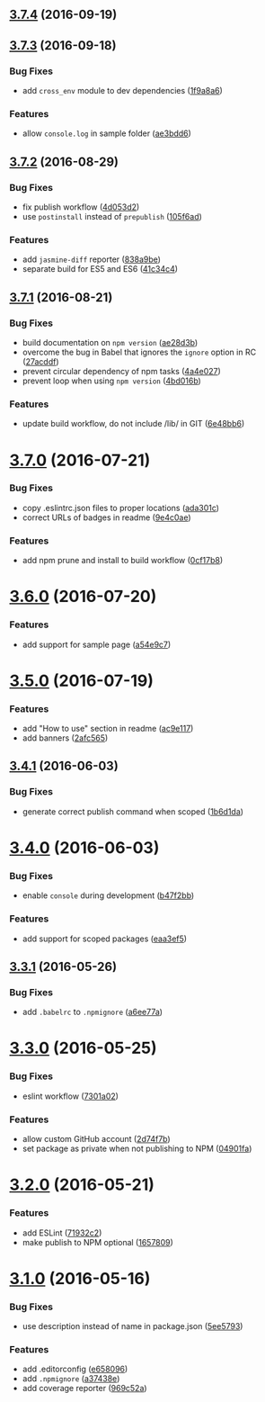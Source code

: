 <a name="3.7.4"></a>
## [3.7.4](https://github.com/fczbkk/generator-jslib/compare/v3.7.3...v3.7.4) (2016-09-19)



<a name="3.7.3"></a>
## [3.7.3](https://github.com/fczbkk/generator-jslib/compare/v3.7.2...v3.7.3) (2016-09-18)


### Bug Fixes

* add `cross_env` module to dev dependencies ([1f9a8a6](https://github.com/fczbkk/generator-jslib/commit/1f9a8a6))


### Features

* allow `console.log` in sample folder ([ae3bdd6](https://github.com/fczbkk/generator-jslib/commit/ae3bdd6))



<a name="3.7.2"></a>
## [3.7.2](https://github.com/fczbkk/generator-jslib/compare/v3.7.1...v3.7.2) (2016-08-29)


### Bug Fixes

* fix publish workflow ([4d053d2](https://github.com/fczbkk/generator-jslib/commit/4d053d2))
* use `postinstall` instead of `prepublish` ([105f6ad](https://github.com/fczbkk/generator-jslib/commit/105f6ad))


### Features

* add `jasmine-diff` reporter ([838a9be](https://github.com/fczbkk/generator-jslib/commit/838a9be))
* separate build for ES5 and ES6 ([41c34c4](https://github.com/fczbkk/generator-jslib/commit/41c34c4))



<a name="3.7.1"></a>
## [3.7.1](https://github.com/fczbkk/generator-jslib/compare/v3.7.0...v3.7.1) (2016-08-21)


### Bug Fixes

* build documentation on `npm version` ([ae28d3b](https://github.com/fczbkk/generator-jslib/commit/ae28d3b))
* overcome the bug in Babel that ignores the `ignore` option in RC ([27acddf](https://github.com/fczbkk/generator-jslib/commit/27acddf))
* prevent circular dependency of npm tasks ([4a4e027](https://github.com/fczbkk/generator-jslib/commit/4a4e027))
* prevent loop when using `npm version` ([4bd016b](https://github.com/fczbkk/generator-jslib/commit/4bd016b))


### Features

* update build workflow, do not include /lib/ in GIT ([6e48bb6](https://github.com/fczbkk/generator-jslib/commit/6e48bb6))



<a name="3.7.0"></a>
# [3.7.0](https://github.com/fczbkk/generator-jslib/compare/v3.6.0...v3.7.0) (2016-07-21)


### Bug Fixes

* copy .eslintrc.json files to proper locations ([ada301c](https://github.com/fczbkk/generator-jslib/commit/ada301c))
* correct URLs of badges in readme ([9e4c0ae](https://github.com/fczbkk/generator-jslib/commit/9e4c0ae))


### Features

* add npm prune and install to build workflow ([0cf17b8](https://github.com/fczbkk/generator-jslib/commit/0cf17b8))



<a name="3.6.0"></a>
# [3.6.0](https://github.com/fczbkk/generator-jslib/compare/v3.5.0...v3.6.0) (2016-07-20)


### Features

* add support for sample page ([a54e9c7](https://github.com/fczbkk/generator-jslib/commit/a54e9c7))



<a name="3.5.0"></a>
# [3.5.0](https://github.com/fczbkk/generator-jslib/compare/v3.4.1...v3.5.0) (2016-07-19)


### Features

* add "How to use" section in readme ([ac9e117](https://github.com/fczbkk/generator-jslib/commit/ac9e117))
* add banners ([2afc565](https://github.com/fczbkk/generator-jslib/commit/2afc565))



<a name="3.4.1"></a>
## [3.4.1](https://github.com/fczbkk/generator-jslib/compare/v3.4.0...v3.4.1) (2016-06-03)


### Bug Fixes

* generate correct publish command when scoped ([1b6d1da](https://github.com/fczbkk/generator-jslib/commit/1b6d1da))



<a name="3.4.0"></a>
# [3.4.0](https://github.com/fczbkk/generator-jslib/compare/v3.3.1...v3.4.0) (2016-06-03)


### Bug Fixes

* enable `console` during development ([b47f2bb](https://github.com/fczbkk/generator-jslib/commit/b47f2bb))


### Features

* add support for scoped packages ([eaa3ef5](https://github.com/fczbkk/generator-jslib/commit/eaa3ef5))



<a name="3.3.1"></a>
## [3.3.1](https://github.com/fczbkk/generator-jslib/compare/v3.3.0...v3.3.1) (2016-05-26)


### Bug Fixes

* add `.babelrc` to `.npmignore` ([a6ee77a](https://github.com/fczbkk/generator-jslib/commit/a6ee77a))



<a name="3.3.0"></a>
# [3.3.0](https://github.com/fczbkk/generator-jslib/compare/v3.2.0...v3.3.0) (2016-05-25)


### Bug Fixes

* eslint workflow ([7301a02](https://github.com/fczbkk/generator-jslib/commit/7301a02))


### Features

* allow custom GitHub account ([2d74f7b](https://github.com/fczbkk/generator-jslib/commit/2d74f7b))
* set package as private when not publishing to NPM ([04901fa](https://github.com/fczbkk/generator-jslib/commit/04901fa))



<a name="3.2.0"></a>
# [3.2.0](https://github.com/fczbkk/generator-jslib/compare/v3.1.0...v3.2.0) (2016-05-21)


### Features

* add ESLint ([71932c2](https://github.com/fczbkk/generator-jslib/commit/71932c2))
* make publish to NPM optional ([1657809](https://github.com/fczbkk/generator-jslib/commit/1657809))



<a name="3.1.0"></a>
# [3.1.0](https://github.com/fczbkk/generator-jslib/compare/v2.0.0...v3.1.0) (2016-05-16)


### Bug Fixes

* use description instead of name in package.json ([5ee5793](https://github.com/fczbkk/generator-jslib/commit/5ee5793))


### Features

* add .editorconfig ([e658096](https://github.com/fczbkk/generator-jslib/commit/e658096))
* add `.npmignore` ([a37438e](https://github.com/fczbkk/generator-jslib/commit/a37438e))
* add coverage reporter ([969c52a](https://github.com/fczbkk/generator-jslib/commit/969c52a))



